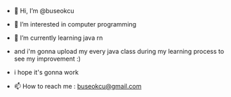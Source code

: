 - 👋 Hi, I’m @buseokcu
- 👀 I’m interested in computer programming
- 🌱 I’m currently learning java rn
- and i'm gonna upload my every java class during my learning process to see my improvement :)
- i hope it's gonna work

- 📫 How to reach me : buseokcu@gmail.com

<!---
buseokcu/buseokcu is a ✨ special ✨ repository because its `README.md` (this file) appears on your GitHub profile.
You can click the Preview link to take a look at your changes.
--->
